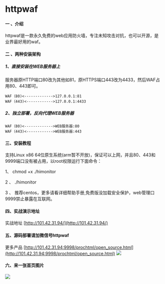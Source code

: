 # httpwaf

#### 一 、介绍
httpwaf是一款永久免费的web应用防火墙，专注未知攻击对抗，也可以开源，是业界最好用的waf。

#### 二 、两种安装架构
##### 1、直接安装在WEB服务器上

​    服务器原HTTP端口80改为其他如81，原HTTPS端口443改为4433，然后WAF占用80、443即可。

    WAF（80)<------------->127.0.0.1:81
    WAF（443)<------------>127.0.0.1:4433

##### 2、独立部署，反向代理WEB服务器

    WAF（80)<------------->WEB服务器:80
    WAF（443)<------------>WEB服务器:443


#### 三、安装教程
支持Linux x86 64位原生系统(arm暂不开放)，保证可以上网，并且80、443和9999端口没有被占用，以root权限运行下面命令：

1、 chmod +x ./himonitor

2 、 ./himonitor

3 、 推荐centos，更多请看详细帮助手册,免费版没加载安全保护，web管理口9999禁止暴露在互联网。

#### 四、实战演示地址

实战地址 [http://101.42.31.94/](http://101.42.31.94/)

#### 五、源码部署请加微信号httpwaf
更多产品 [http://101.42.31.94:9998/prochtml/open_source.html](http://101.42.31.94:9998/prochtml/open_source.html)
![](https://gitee.com/httpwaf/httpwaf/raw/master/img/wechat.png)

#### 六、来一张首页图片

![](https://gitee.com/httpwaf/httpwaf/raw/master/img/home.png)
